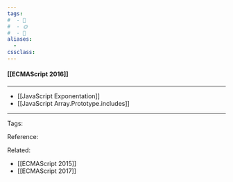 ```yaml
---
tags:
#  - 🌱️
#  - 🌞️
#  - 🌲️
aliases: 
  - 
cssclass: 
---
```


#### [[ECMAScript 2016]]

---

- [[JavaScript Exponentation]]
- [[JavaScript Array.Prototype.includes]]

---
Tags: 

Reference:

Related:
- [[ECMAScript 2015]]
- [[ECMAScript 2017]]

